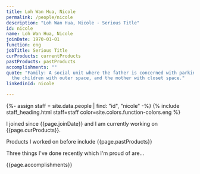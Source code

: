 ```yaml
---
title: Loh Wan Hua, Nicole
permalink: /people/nicole
description: "Loh Wan Hua, Nicole - Serious Title"
id: nicole
name: Loh Wan Hua, Nicole
joinDate: 1970-01-01
function: eng
jobTitle: Serious Title
curProducts: currentProducts
pastProducts: pastProducts
accomplishments: ""
quote: "Family: A social unit where the father is concerned with parking space,
  the children with outer space, and the mother with closet space."
linkedinId: nicole

---
```


{%- assign staff = site.data.people | find: "id", "nicole" -%}
{% include staff_heading.html staff=staff color=site.colors.function-colors.eng %}

<p>I joined since {{page.joinDate}} and I am currently working on {{page.curProducts}}.</p>

<p>Products I worked on before include {{page.pastProducts}}</p>

<p>Three things I've done recently which I'm proud of are...</p>
{{page.accomplishments}}
